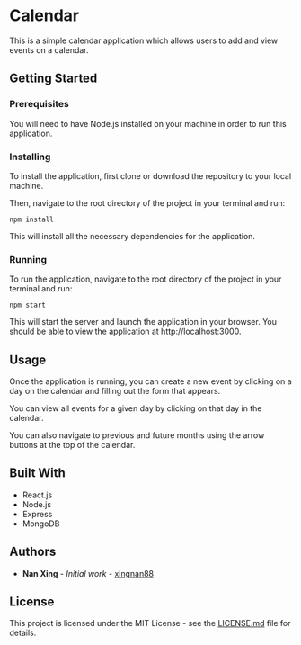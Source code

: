 # Calendar

This is a simple calendar application which allows users to add and view events on a calendar. 

## Getting Started

### Prerequisites

You will need to have Node.js installed on your machine in order to run this application.

### Installing

To install the application, first clone or download the repository to your local machine. 

Then, navigate to the root directory of the project in your terminal and run:

```
npm install
```

This will install all the necessary dependencies for the application.

### Running

To run the application, navigate to the root directory of the project in your terminal and run:

```
npm start
```

This will start the server and launch the application in your browser. You should be able to view the application at http://localhost:3000.

## Usage

Once the application is running, you can create a new event by clicking on a day on the calendar and filling out the form that appears. 

You can view all events for a given day by clicking on that day in the calendar. 

You can also navigate to previous and future months using the arrow buttons at the top of the calendar.

## Built With

* React.js
* Node.js
* Express
* MongoDB

## Authors

* **Nan Xing** - *Initial work* - [xingnan88](https://github.com/xingnan88)

## License

This project is licensed under the MIT License - see the [LICENSE.md](LICENSE.md) file for details.
